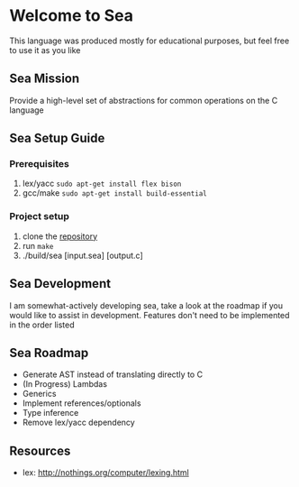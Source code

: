 # Welcome to Sea
This language was produced mostly for educational purposes, but feel free to use it as you like

## Sea Mission
Provide a high-level set of abstractions for common operations on the C language

## Sea Setup Guide
### Prerequisites
1. lex/yacc `sudo apt-get install flex bison`
2. gcc/make `sudo apt-get install build-essential`

### Project setup
1. clone the [repository](https://github.com/NotTesla/Sea-Lang)
2. run `make`
3. ./build/sea [input.sea] [output.c]

## Sea Development
I am somewhat-actively developing sea, take a look at the roadmap if you would like to assist in development. Features don't need to be implemented in the order listed

## Sea Roadmap
- Generate AST instead of translating directly to C
- (In Progress) Lambdas
- Generics
- Implement references/optionals
- Type inference
- Remove lex/yacc dependency

## Resources
- lex: http://nothings.org/computer/lexing.html
